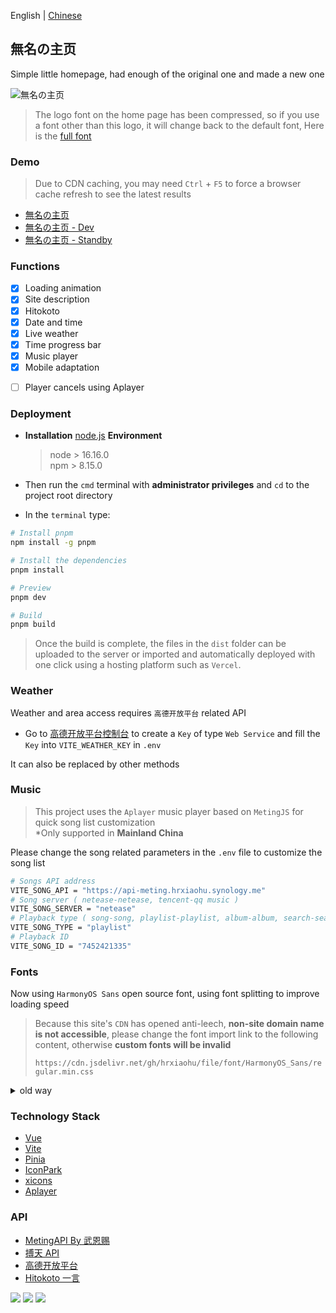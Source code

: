English | [Chinese](./README.md)

<p>
<strong><h2>無名の主页</h2></strong>
Simple little homepage, had enough of the original one and made a new one
</p>

![無名の主页](https://s2.loli.net/2022/07/14/K5JigfvDoNewtuS.webp)

>The logo font on the home page has been compressed, so if you use a font other than this logo, it will change back to the default font, Here is the [full font](https://file.4everland.app/font/Other/Pacifico-Regular.ttf)  

### Demo

>Due to CDN caching, you may need `Ctrl` + `F5` to force a browser cache refresh to see the latest results

- [無名の主页](https://www.hrxiaohu.synology.me)
- [無名の主页 - Dev](https://home-hrxiaohu.vercel.app)
- [無名の主页 - Standby](https://home-5iw.pages.dev)

### Functions

- [x] Loading animation
- [x] Site description
- [x] Hitokoto
- [x] Date and time
- [x] Live weather
- [x] Time progress bar
- [x] Music player
- [x] Mobile adaptation

* [ ] Player cancels using Aplayer

### Deployment

* **Installation** [node.js](https://nodejs.org/zh-cn/) **Environment**

  > node > 16.16.0  
  > npm > 8.15.0
  
* Then run the `cmd` terminal with **administrator privileges** and `cd` to the project root directory
* In the `terminal` type:

```bash
# Install pnpm
npm install -g pnpm

# Install the dependencies
pnpm install

# Preview
pnpm dev

# Build
pnpm build
```

> Once the build is complete, the files in the `dist` folder can be uploaded to the server or imported and automatically deployed with one click using a hosting platform such as `Vercel`.

### Weather

Weather and area access requires `高德开放平台` related API

- Go to [高德开放平台控制台](https://console.amap.com/dev/index) to create a `Key` of type `Web Service` and fill the `Key` into `VITE_WEATHER_KEY` in `.env` 

It can also be replaced by other methods

### Music

>This project uses the `Aplayer` music player based on `MetingJS` for quick song list customization  
>*Only supported in **Mainland China**

Please change the song related parameters in the `.env` file to customize the song list

```bash
# Songs API address
VITE_SONG_API = "https://api-meting.hrxiaohu.synology.me"
# Song server ( netease-netease, tencent-qq music )
VITE_SONG_SERVER = "netease"
# Playback type ( song-song, playlist-playlist, album-album, search-search, artist-artist )
VITE_SONG_TYPE = "playlist"
# Playback ID
VITE_SONG_ID = "7452421335"
```

### Fonts

Now using `HarmonyOS Sans` open source font, using font splitting to improve loading speed

>Because this site's `CDN` has opened anti-leech, **non-site domain name is not accessible**, please change the font import link to the following content, otherwise **custom fonts will be invalid**
>
>`https://cdn.jsdelivr.net/gh/hrxiaohu/file/font/HarmonyOS_Sans/regular.min.css`

<details>
<summary>old way</summary>

>As Chinese fonts are introduced in this project, Chinese fonts need to be compressed to improve the loading speed of the page (you can also cancel the use of Chinese fonts)

#### Chinese font removal traditional

- Install `Python 3.7` and `pip`
- Run `pip install fonttools`
- Download [sc_unicode.txt](https://gist.githubusercontent.com/imaegoo/d64e5088b723c2e02c40985f55ff12db/raw/5ebd2ce49418c73459a9dfe050483409306a6c1d/sc_unicode.txt)
- Run `pyftsubset font-name.ttf --unicodes-file=sc_unicode.txt`

#### fonts further compressed

- Compile and install ``Google woff2``

```bash
sudo apt-get install -y git g++ make
git clone --recursive https://github.com/google/woff2.git
cd woff2
make clean all
```

- Compress the font again

```
. /woff2_compress . /font_name.ttf
```

- Eventually the original font can be slow loaded, **load the compressed font first**

>For more information, please go to [虹墨空间站](https://www.imaegoo.com/2020/chinese-font-compress/) to view the original article

</details>

### Technology Stack

* [Vue](https://cn.vuejs.org/)
* [Vite](https://vitejs.cn/vite3-cn/)
* [Pinia](https://pinia.vuejs.org/zh/)
* [IconPark](https://iconpark.oceanengine.com/official)
* [xicons](https://xicons.org/)
* [Aplayer](https://aplayer.js.org/)

### API

* [MetingAPI By 武恩赐](https://api.wuenci.com/meting/api/)
* [搏天 API](https://api.btstu.cn/doc/sjbz.php)
* [高德开放平台](https://lbs.amap.com/)
* [Hitokoto 一言](https://hitokoto.cn/)

<a title="SSL" target="_blank" href="https://myssl.com/seal/detail?domain=blog.hrxiaohu.synology.me"><img src="https://img.shields.io/badge/MySSL-安全认证-brightgreen"></a>&nbsp;<a title="CDN" target="_blank" href="https://cdnjs.com/"><img src="https://img.shields.io/badge/CDN-Cloudflare-blue"></a>&nbsp;<a title="Copyright" target="_blank" href="https://hrxiaohu.synology.me/"><img src="https://img.shields.io/badge/Copyright%20%C2%A9%202020--2023-%E7%84%A1%E5%90%8D-red"></a>
